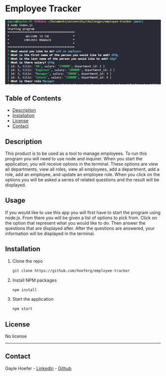 # Employee Tracker

<img src ="employee.png" />

## Table of Contents  
* [Description](##Description)  
* [Installation](##Installation)  
* [License](##License)  
* [Contact](##Contact)  

## Description

This product is to be used as a tool to manage employees. To run this program you will need to use node and inquirer. When you start the application, you will receive options in the terminal. These options are view all departments, view all roles, view all employees, add a department, add a role, add an employee, and update an employee role. When you click on the options you will be asked a series of related questions and the result will be displayed.

## Usage

If you would like to use this app you will first have to start the program using node.js. From there you will be given a list of options to pick from. Click on the option that represent what you would like to do. Then answer the questions that are displayed after. After the questions are answered, your information will be displayed in the terminal. 

## Installation

1. Clone the repo
   ```sh
   git clone https://github.com/hoeferg/employee-tracker
   ```
2. Install NPM packages
   ```sh
   npm install
   ```
3. Start the application
   ```sh
   npm start


## License

No license

---

## Contact
Gayle Hoefer - [LinkedIn](https://www.linkedin.com/in/gayle-hoefer-61a2a3124/) - [Github](https://github.com/hoeferg)

